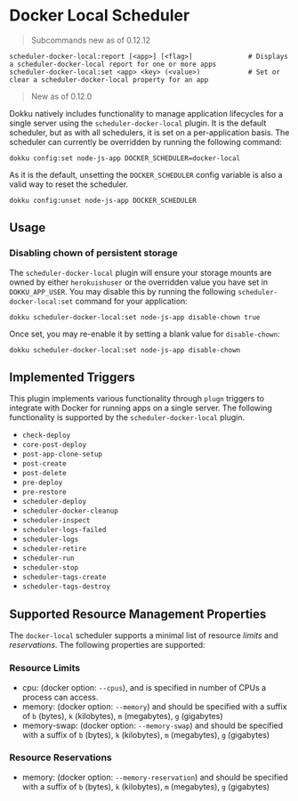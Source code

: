 # Docker Local Scheduler

> Subcommands new as of 0.12.12

```
scheduler-docker-local:report [<app>] [<flag>]              # Displays a scheduler-docker-local report for one or more apps
scheduler-docker-local:set <app> <key> (<value>)            # Set or clear a scheduler-docker-local property for an app
```

> New as of 0.12.0

Dokku natively includes functionality to manage application lifecycles for a single server using the `scheduler-docker-local` plugin. It is the default scheduler, but as with all schedulers, it is set on a per-application basis. The scheduler can currently be overridden by running the following command:

```shell
dokku config:set node-js-app DOCKER_SCHEDULER=docker-local
```

As it is the default, unsetting the `DOCKER_SCHEDULER` config variable is also a valid way to reset the scheduler.

```shell
dokku config:unset node-js-app DOCKER_SCHEDULER
```

## Usage

### Disabling chown of persistent storage

The `scheduler-docker-local` plugin will ensure your storage mounts are owned by either `herokuishuser` or the overridden value you have set in `DOKKU_APP_USER`. You may disable this by running the following `scheduler-docker-local:set` command for your application:

```shell
dokku scheduler-docker-local:set node-js-app disable-chown true
```

Once set, you may re-enable it by setting a blank value for `disable-chown`:

```shell
dokku scheduler-docker-local:set node-js-app disable-chown
```

## Implemented Triggers

This plugin implements various functionality through `plugn` triggers to integrate with Docker for running apps on a single server. The following functionality is supported by the `scheduler-docker-local` plugin.

- `check-deploy`
- `core-post-deploy`
- `post-app-clone-setup`
- `post-create`
- `post-delete`
- `pre-deploy`
- `pre-restore`
- `scheduler-deploy`
- `scheduler-docker-cleanup`
- `scheduler-inspect`
- `scheduler-logs-failed`
- `scheduler-logs`
- `scheduler-retire`
- `scheduler-run`
- `scheduler-stop`
- `scheduler-tags-create`
- `scheduler-tags-destroy`

## Supported Resource Management Properties

The `docker-local` scheduler supports a minimal list of resource _limits_ and _reservations_. The following properties are supported:

### Resource Limits

- cpu: (docker option: `--cpus`), and is specified in number of CPUs a process can access.
- memory: (docker option: `--memory`) and should be specified with a suffix of `b` (bytes), `k` (kilobytes), `m` (megabytes), `g` (gigabytes)
- memory-swap: (docker option: `--memory-swap`) and should be specified with a suffix of `b` (bytes), `k` (kilobytes), `m` (megabytes), `g` (gigabytes)

### Resource Reservations

- memory: (docker option: `--memory-reservation`) and should be specified with a suffix of `b` (bytes), `k` (kilobytes), `m` (megabytes), `g` (gigabytes)
